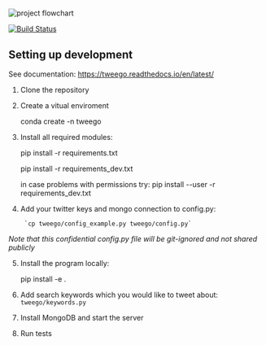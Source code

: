 #

![project flowchart](https://github.com/ktroutman/tweego/blob/master/title_image.png)

[![Build Status](https://travis-ci.org/ErikMann/tweego.svg?branch=master)](https://travis-ci.org/ErikMann/tweego)
## Setting up development

See documentation: https://tweego.readthedocs.io/en/latest/

1. Clone the repository

2. Create a vitual enviroment

	conda create -n tweego

3. Install all required modules:

    pip install -r requirements.txt

	pip install -r requirements_dev.txt

	in case problems with permissions try:
	pip install --user -r requirements_dev.txt

4. Add your twitter keys and mongo connection to config.py:

	    `cp tweego/config_example.py tweego/config.py`
*Note that this confidential config.py file will be git-ignored and not shared publicly*

5. Install the program locally:

    pip install -e .

6. Add search keywords which you would like to tweet about: `tweego/keywords.py`

7. Install MongoDB and start the server

8. Run tests
